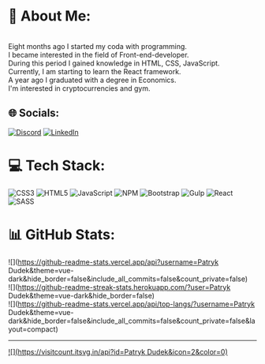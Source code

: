 # 💫 About Me:
<br>Eight months ago I started my coda with programming. <br>I became interested in the field of Front-end-developer.<br>During this period I gained knowledge in HTML, CSS, JavaScript. <br>Currently, I am starting to learn the React framework. <br>A year ago I graduated with a degree in Economics.<br>I'm interested in cryptocurrencies and gym. 


## 🌐 Socials:
[![Discord](https://img.shields.io/badge/Discord-%237289DA.svg?logo=discord&logoColor=white)](htttps://discord.gg/PatrykDudek#6579) [![LinkedIn](https://img.shields.io/badge/LinkedIn-%230077B5.svg?logo=linkedin&logoColor=white)](https://linkedin.com/in/https://www.linkedin.com/in/patryk-dudek-25833a256/) 

# 💻 Tech Stack:
![CSS3](https://img.shields.io/badge/css3-%231572B6.svg?style=for-the-badge&logo=css3&logoColor=white) ![HTML5](https://img.shields.io/badge/html5-%23E34F26.svg?style=for-the-badge&logo=html5&logoColor=white) ![JavaScript](https://img.shields.io/badge/javascript-%23323330.svg?style=for-the-badge&logo=javascript&logoColor=%23F7DF1E) ![NPM](https://img.shields.io/badge/NPM-%23000000.svg?style=for-the-badge&logo=npm&logoColor=white) ![Bootstrap](https://img.shields.io/badge/bootstrap-%23563D7C.svg?style=for-the-badge&logo=bootstrap&logoColor=white) ![Gulp](https://img.shields.io/badge/GULP-%23CF4647.svg?style=for-the-badge&logo=gulp&logoColor=white) ![React](https://img.shields.io/badge/react-%2320232a.svg?style=for-the-badge&logo=react&logoColor=%2361DAFB) ![SASS](https://img.shields.io/badge/SASS-hotpink.svg?style=for-the-badge&logo=SASS&logoColor=white)
# 📊 GitHub Stats:
![](https://github-readme-stats.vercel.app/api?username=Patryk Dudek&theme=vue-dark&hide_border=false&include_all_commits=false&count_private=false)<br/>
![](https://github-readme-streak-stats.herokuapp.com/?user=Patryk Dudek&theme=vue-dark&hide_border=false)<br/>
![](https://github-readme-stats.vercel.app/api/top-langs/?username=Patryk Dudek&theme=vue-dark&hide_border=false&include_all_commits=false&count_private=false&layout=compact)

---
[![](https://visitcount.itsvg.in/api?id=Patryk Dudek&icon=2&color=0)](https://visitcount.itsvg.in)

<!-- Proudly created with GPRM ( https://gprm.itsvg.in ) -->
